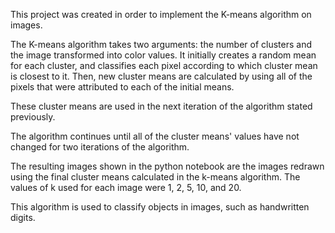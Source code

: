 This project was created in order to implement the K-means algorithm on images. 

The K-means algorithm takes two arguments: the number of clusters and the image transformed into color values. It initially creates a random mean for each cluster, 
and classifies each pixel according to which cluster mean is closest to it. Then, new cluster means are calculated by using all of the pixels that were attributed 
to each of the initial means. 

These cluster means are used in the next iteration of the algorithm stated previously.

The algorithm continues until all of the cluster means' values have not changed for two iterations of the algorithm.

The resulting images shown in the python notebook are the images redrawn using the final cluster means calculated in the k-means algorithm. The values of k used
for each image were 1, 2, 5, 10, and 20.

This algorithm is used to classify objects in images, such as handwritten digits.
